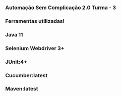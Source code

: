 ### Automação Sem Complicação 2.0 Turma - 3

### Ferramentas utilizadas!
### Java 11
### Selenium Webdriver 3+
### JUnit:4+
### Cucumber:latest
### Maven:latest